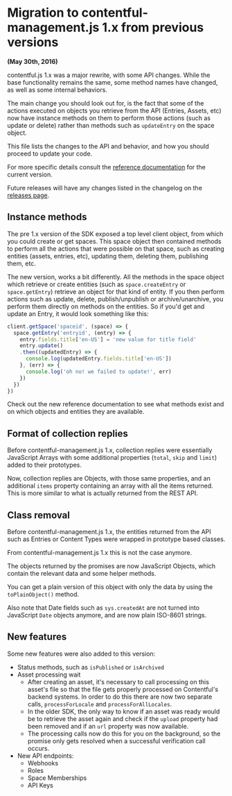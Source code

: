 # Migration to contentful-management.js 1.x from previous versions

__(May 30th, 2016)__

contentful.js 1.x was a major rewrite, with some API changes. While the base functionality remains the same, some method names have changed, as well as some internal behaviors.

The main change you should look out for, is the fact that some of the actions executed on objects you retrieve from the API (Entries, Assets, etc) now have instance methods on them to perform those actions (such as update or delete) rather than methods such as `updateEntry` on the space object.

This file lists the changes to the API and behavior, and how you should proceed to update your code.

For more specific details consult the [reference documentation](https://contentful.github.io/contentful-management.js/) for the current version.

Future releases will have any changes listed in the changelog on the [releases page](https://github.com/contentful/contentful-management.js/releases).

## Instance methods

The pre 1.x version of the SDK exposed a top level client object, from which you could create or get spaces. This space object then contained methods to perform all the actions that were possible on that space, such as creating entities (assets, entries, etc), updating them, deleting them, publishing them, etc.

The new version, works a bit differently. All the methods in the space object which retrieve or create entities (such as `space.createEntry` or `space.getEntry`) retrieve an object for that kind of entity. If you then perform actions such as update, delete, publish/unpublish or archive/unarchive, you perform them directly on methods on the entities. So if you'd get and update an Entry, it would look something like this:

```js
client.getSpace('spaceid', (space) => {
  space.getEntry('entryid', (entry) => {
    entry.fields.title['en-US'] = 'new value for title field'
    entry.update()
    .then((updatedEntry) => {
      console.log(updatedEntry.fields.title['en-US'])
    }, (err) => {
      console.log('oh no! we failed to update!', err)
    })
  })
})
```

Check out the new reference documentation to see what methods exist and on which objects and entities they are available.

## Format of collection replies

Before contentful-management.js 1.x, collection replies were essentially JavaScript Arrays with some additional properties (`total`, `skip` and `limit`) added to their prototypes.

Now, collection replies are Objects, with those same properties, and an additional `items` property containing an array with all the items returned. This is more similar to what is actually returned from the REST API.

## Class removal

Before contentful-management.js 1.x, the entities returned from the API such as Entries or Content Types were wrapped in prototype based classes.

From contentful-management.js 1.x this is not the case anymore.

The objects returned by the promises are now JavaScript Objects, which contain the relevant data and some helper methods.

You can get a plain version of this object with only the data by using the `toPlainObject()` method.

Also note that Date fields such as `sys.createdAt` are not turned into JavaScript `Date` objects anymore, and are now plain ISO-8601 strings.

## New features

Some new features were also added to this version:
- Status methods, such as `isPublished` or `isArchived`
- Asset processing wait
  - After creating an asset, it's necessary to call processing on this asset's file so that the file gets properly processed on Contentful's backend systems. In order to do this there are now two separate calls, `processForLocale` and `processForAllLocales`.
  - In the older SDK, the only way to know if an asset was ready would be to retrieve the asset again and check if the `upload` property had been removed and if an `url` property was now available.
  - The processing calls now do this for you on the background, so the promise only gets resolved when a successful verification call occurs.
- New API endpoints:
  - Webhooks
  - Roles
  - Space Memberships
  - API Keys
